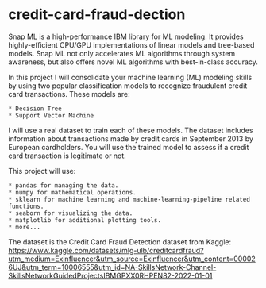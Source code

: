 # credit-card-fraud-dection

Snap ML is a high-performance IBM library for ML modeling. It provides highly-efficient CPU/GPU implementations of linear models and tree-based models. 
Snap ML not only accelerates ML algorithms through system awareness, but also offers novel ML algorithms with best-in-class accuracy. 


In this project I will consolidate your machine learning (ML) modeling skills by using two popular classification models to recognize fraudulent credit card transactions.
These models are: 
```
* Decision Tree 
* Support Vector Machine
```
I will use a real dataset to train each of these models. The dataset includes information about transactions made by credit cards in September 2013 by 
European cardholders. You will use the trained model to assess if a credit card transaction is legitimate or not.

This project will use:
```
* pandas for managing the data.
* numpy for mathematical operations.
* sklearn for machine learning and machine-learning-pipeline related functions.
* seaborn for visualizing the data.
* matplotlib for additional plotting tools.
* more...
```

The dataset is the Credit Card Fraud Detection dataset from Kaggle:
https://www.kaggle.com/datasets/mlg-ulb/creditcardfraud?utm_medium=Exinfluencer&utm_source=Exinfluencer&utm_content=000026UJ&utm_term=10006555&utm_id=NA-SkillsNetwork-Channel-SkillsNetworkGuidedProjectsIBMGPXX0RHPEN82-2022-01-01
